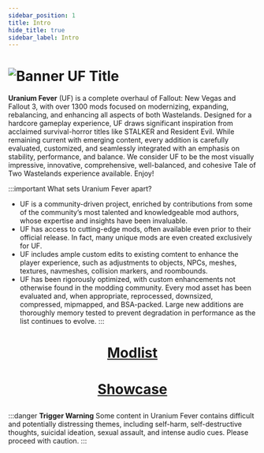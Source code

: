 ```yaml
---
sidebar_position: 1
title: Intro
hide_title: true
sidebar_label: Intro
---
```


# ![Banner UF Title](https://github.com/user-attachments/assets/ee1f561e-1daf-45c8-b9a9-de889daf50f2)


**Uranium Fever** (UF) is a complete overhaul of Fallout: New Vegas and Fallout 3, with over 1300 mods focused on modernizing, expanding, rebalancing, and enhancing all aspects of both Wastelands. Designed for a hardcore gameplay experience, UF draws significant inspiration from acclaimed survival-horror titles like STALKER and Resident Evil. While remaining current with emerging content, every addition is carefully evaluated, customized, and seamlessly integrated with an emphasis on stability, performance, and balance. We consider UF to be the most visually impressive, innovative, comprehensive, well-balanced, and cohesive Tale of Two Wastelands experience available. Enjoy!

:::important What sets Uranium Fever apart?
- UF is a community-driven project, enriched by contributions from some of the community’s most talented and knowledgeable mod authors, whose expertise and insights have been invaluable.
- UF has access to cutting-edge mods, often available even prior to their official release. In fact, many unique mods are even created exclusively for UF.
- UF includes ample custom edits to existing comtent to enhance the player experience, such as adjustments to objects, NPCs, meshes, textures, navmeshes, collision markers, and roombounds.
- UF has been rigorously optimized, with custom enhancements not otherwise found in the modding community. Every mod asset has been evaluated and, when appropriate, reprocessed, downsized, compressed, mipmapped, and BSA-packed. Large new additions are thoroughly memory tested to prevent degradation in performance as the list continues to evolve.
:::

# <p align="center"> [Modlist](https://loadorderlibrary.com/lists/uranium-fever) </p>
# <p align="center"> [Showcase](https://uraniumfever.net/docs/userinterface/) </p>

:::danger **Trigger Warning**
Some content in Uranium Fever contains difficult and potentially distressing themes, including self-harm, self-destructive thoughts, suicidal ideation, sexual assault, and intense audio cues. Please proceed with caution.
:::
